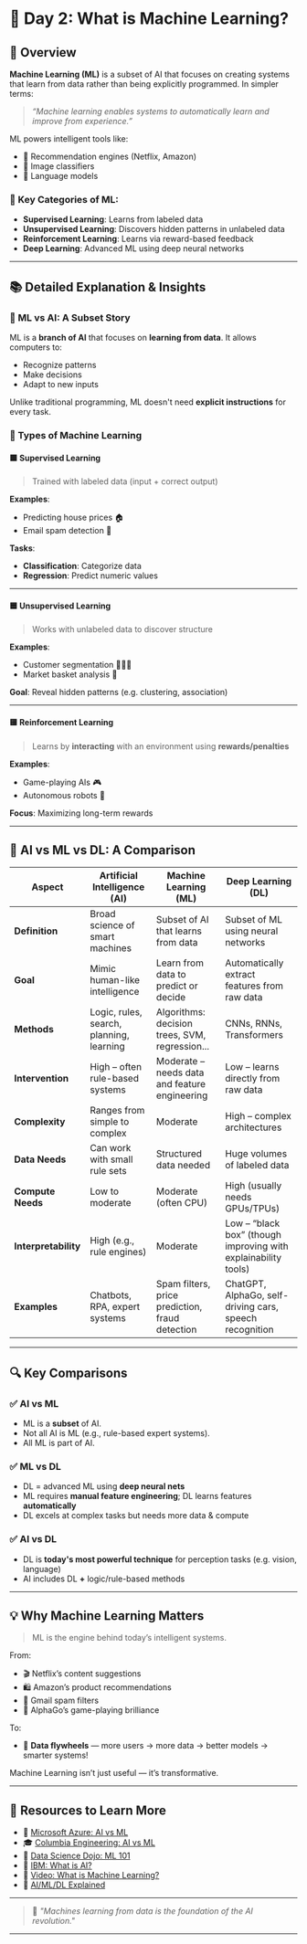 # 📘 Day 2: What is Machine Learning?

## 🚀 Overview
**Machine Learning (ML)** is a subset of AI that focuses on creating systems that learn from data rather than being explicitly programmed. In simpler terms:

> *“Machine learning enables systems to automatically learn and improve from experience.”*

ML powers intelligent tools like:
- 🎯 Recommendation engines (Netflix, Amazon)
- 🧠 Image classifiers
- 💬 Language models

### 🌟 Key Categories of ML:
- **Supervised Learning**: Learns from labeled data
- **Unsupervised Learning**: Discovers hidden patterns in unlabeled data
- **Reinforcement Learning**: Learns via reward-based feedback
- **Deep Learning**: Advanced ML using deep neural networks

---

## 📚 Detailed Explanation & Insights

### 🧩 ML vs AI: A Subset Story
ML is a **branch of AI** that focuses on **learning from data**. It allows computers to:
- Recognize patterns
- Make decisions
- Adapt to new inputs

Unlike traditional programming, ML doesn't need **explicit instructions** for every task.

### 📂 Types of Machine Learning

#### 🟩 Supervised Learning
> Trained with labeled data (input + correct output)

**Examples**:
- Predicting house prices 🏠
- Email spam detection 📧

**Tasks**:
- **Classification**: Categorize data
- **Regression**: Predict numeric values

---

#### 🟦 Unsupervised Learning
> Works with unlabeled data to discover structure

**Examples**:
- Customer segmentation 🧍🧍‍♀️
- Market basket analysis 🛒

**Goal**: Reveal hidden patterns (e.g. clustering, association)

---

#### 🟨 Reinforcement Learning
> Learns by **interacting** with an environment using **rewards/penalties**

**Examples**:
- Game-playing AIs 🎮
- Autonomous robots 🤖

**Focus**: Maximizing long-term rewards

---

## 🧠 AI vs ML vs DL: A Comparison

| Aspect              | Artificial Intelligence (AI)                                        | Machine Learning (ML)                                       | Deep Learning (DL)                                              |
|---------------------|---------------------------------------------------------------------|-------------------------------------------------------------|------------------------------------------------------------------|
| **Definition**      | Broad science of smart machines                                     | Subset of AI that learns from data                          | Subset of ML using neural networks                              |
| **Goal**            | Mimic human-like intelligence                                       | Learn from data to predict or decide                        | Automatically extract features from raw data                    |
| **Methods**         | Logic, rules, search, planning, learning                            | Algorithms: decision trees, SVM, regression...              | CNNs, RNNs, Transformers                                        |
| **Intervention**    | High – often rule-based systems                                     | Moderate – needs data and feature engineering               | Low – learns directly from raw data                             |
| **Complexity**      | Ranges from simple to complex                                       | Moderate                                                     | High – complex architectures                                    |
| **Data Needs**      | Can work with small rule sets                                       | Structured data needed                                      | Huge volumes of labeled data                                    |
| **Compute Needs**   | Low to moderate                                                     | Moderate (often CPU)                                        | High (usually needs GPUs/TPUs)                                  |
| **Interpretability**| High (e.g., rule engines)                                           | Moderate                                                     | Low – “black box” (though improving with explainability tools)  |
| **Examples**        | Chatbots, RPA, expert systems                                       | Spam filters, price prediction, fraud detection             | ChatGPT, AlphaGo, self-driving cars, speech recognition         |

---

## 🔍 Key Comparisons

### ✅ AI vs ML
- ML is a **subset** of AI.
- Not all AI is ML (e.g., rule-based expert systems).
- All ML is part of AI.

### ✅ ML vs DL
- DL = advanced ML using **deep neural nets**
- ML requires **manual feature engineering**; DL learns features **automatically**
- DL excels at complex tasks but needs more data & compute

### ✅ AI vs DL
- DL is **today's most powerful technique** for perception tasks (e.g. vision, language)
- AI includes DL **+** logic/rule-based methods

---

## 💡 Why Machine Learning Matters

> ML is the engine behind today’s intelligent systems.

From:
- 🎬 Netflix’s content suggestions  
- 🛍️ Amazon’s product recommendations  
- 📧 Gmail spam filters  
- 🤖 AlphaGo’s game-playing brilliance  

To:
- 🔄 **Data flywheels** — more users → more data → better models → smarter systems!

Machine Learning isn’t just useful — it’s transformative.

---

## 🔗 Resources to Learn More

- 📘 [Microsoft Azure: AI vs ML](https://azure.microsoft.com/en-us/resources/cloud-computing-dictionary/what-is-artificial-intelligence/)
- 🎓 [Columbia Engineering: AI vs ML](https://engineering.columbia.edu/artificial-intelligence-machine-learning)
- 📖 [Data Science Dojo: ML 101](https://datasciencedojo.com/blog/machine-learning-supervised-unsupervised-reinforcement-learning/)
- 🧠 [IBM: What is AI?](https://www.ibm.com/cloud/learn/what-is-artificial-intelligence)
- 🎥 [Video: What is Machine Learning?](https://youtu.be/ukzFI9rgwfU?si=Pk74cE_Dbjs5nPg4)
- 🎥 [AI/ML/DL Explained](https://youtu.be/J4Qsr93L1qs?si=gBrYmleTuQ8n6iSm)

---

> 🧠 *"Machines learning from data is the foundation of the AI revolution."*

---

